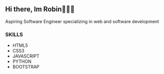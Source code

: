 ## Hi there, Im Robin👨🏻‍💻 
<div class="container"> 
  <div class="info"> 
    <p>Aspiring Software Engineer specializing in web and software development</p> 
  </div> 
  <div class="skils"> 
    <h3>SKILLS</h3> 
    <ul> 
      <li>HTML5</li> 
      <li>CSS3</li> 
      <li>JAVASCRIPT</li> 
      <li>PYTHON</li> 
      <li>BOOTSTRAP</li> 
    </ul> 
  </div> 
  <div class="contacts"> 
  </div> 
</div>

<!--
**robraymundo/robraymundo** is a ✨ _special_ ✨ repository because its `README.md` (this file) appears on your GitHub profile.

Here are some ideas to get you started:

- 🔭 I’m currently working on ...
- 🌱 I’m currently learning ...
- 👯 I’m looking to collaborate on ...
- 🤔 I’m looking for help with ...
- 💬 Ask me about ...
- 📫 How to reach me: ...
- 😄 Pronouns: ...
- ⚡ Fun fact: ...
-->
